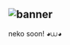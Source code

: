 ![banner](https://github.com/user-attachments/assets/6a006d81-6a44-448e-8423-66ec1398d425)
---
neko soon! ◕⩊◕
